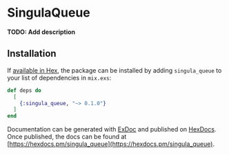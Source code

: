# SingulaQueue

**TODO: Add description**

## Installation

If [available in Hex](https://hex.pm/docs/publish), the package can be installed
by adding `singula_queue` to your list of dependencies in `mix.exs`:

```elixir
def deps do
  [
    {:singula_queue, "~> 0.1.0"}
  ]
end
```

Documentation can be generated with [ExDoc](https://github.com/elixir-lang/ex_doc)
and published on [HexDocs](https://hexdocs.pm). Once published, the docs can
be found at [https://hexdocs.pm/singula_queue](https://hexdocs.pm/singula_queue).

